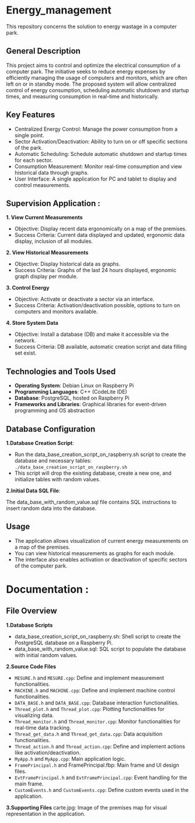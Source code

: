 # Energy_management
This repository concerns the solution to energy wastage in a computer park.

## General Description
This project aims to control and optimize the electrical consumption of a computer park. The initiative seeks to reduce energy expenses by efficiently managing the usage of computers and monitors, which are often left on or in standby mode. The proposed system will allow centralized control of energy consumption, scheduling automatic shutdown and startup times, and measuring consumption in real-time and historically.

## Key Features
* Centralized Energy Control: Manage the power consumption from a single point.
* Sector Activation/Deactivation: Ability to turn on or off specific sections of the park.
* Automatic Scheduling: Schedule automatic shutdown and startup times for each sector.
* Consumption Measurement: Monitor real-time consumption and view historical data through graphs.
* User Interface: A single application for PC and tablet to display and control measurements.

## Supervision Application :

**1. View Current Measurements**
  * Objective: Display recent data ergonomically on a map of the premises.
  * Success Criteria: Current data displayed and updated, ergonomic data display, inclusion of all modules.
    
**2. View Historical Measurements**
  * Objective: Display historical data as graphs.
  * Success Criteria: Graphs of the last 24 hours displayed, ergonomic graph display per module.
    
**3. Control Energy**
  * Objective: Activate or deactivate a sector via an interface.
  * Success Criteria: Activation/deactivation possible, options to turn on computers and monitors available.

**4. Store System Data**
  * Objective: Install a database (DB) and make it accessible via the network.
  * Success Criteria: DB available, automatic creation script and data filling set exist.

## Technologies and Tools Used 
* **Operating System**: Debian Linux on Raspberry Pi
* **Programming Languages**: C++ (CodeLite IDE)
* **Database**: PostgreSQL, hosted on Raspberry Pi
* **Frameworks and Libraries**: Graphical libraries for event-driven programming and OS abstraction

## Database Configuration

**1.Database Creation Script**:

* Run the data_base_creation_script_on_raspberry.sh script to create the database and necessary tables:
 `./data_base_creation_script_on_raspberry.sh`
* This script will drop the existing database, create a new one, and initialize tables with random values.

**2.Initial Data SQL File**:

The data_base_with_random_value.sql file contains SQL instructions to insert random data into the database.


## Usage
* The application allows visualization of current energy measurements on a map of the premises.
* You can view historical measurements as graphs for each module.
* The interface also enables activation or deactivation of specific sectors of the computer park.

# Documentation :

## File Overview

**1.Database Scripts**

* data_base_creation_script_on_raspberry.sh: Shell script to create the PostgreSQL database on a Raspberry Pi.
* data_base_with_random_value.sql: SQL script to populate the database with initial random values.

**2.Source Code Files**

* `MESURE.h` and `MESURE.cpp`: Define and implement measurement functionalities.
* `MACHINE.h` and `MACHINE.cpp`: Define and implement machine control functionalities.
* `DATA_BASE.h` and `DATA_BASE.cpp`: Database interaction functionalities.
* `Thread_plot.h` and `Thread_plot.cpp`: Plotting functionalities for visualizing data.
* `Thread_monitor.h` and `Thread_monitor.cpp`: Monitor functionalities for real-time data tracking.
* `Thread_get_data.h` and `Thread_get_data.cpp`: Data acquisition functionalities.
* `Thread_action.h` and `Thread_action.cpp`: Define and implement actions like activation/deactivation.
* `MyApp.h` and `MyApp.cpp`: Main application logic.
* `FramePrincipal.h` and FramePrincipal.fbp: Main frame and UI design files.
* `EvtFramePrincipal.h` and `EvtFramePrincipal.cpp`: Event handling for the main frame.
* `CustomEvents.h` and `CustomEvents.cpp`: Define custom events used in the application.

**3.Supporting Files**
carte.jpg: Image of the premises map for visual representation in the application.


